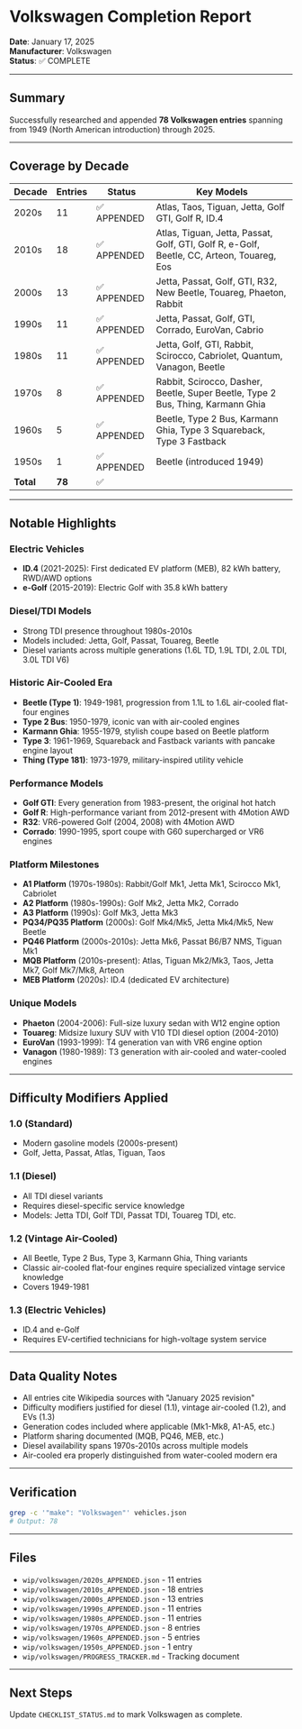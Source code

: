 # Volkswagen Completion Report

**Date**: January 17, 2025  
**Manufacturer**: Volkswagen  
**Status**: ✅ COMPLETE

---

## Summary

Successfully researched and appended **78 Volkswagen entries** spanning from 1949 (North American introduction) through 2025.

---

## Coverage by Decade

| Decade | Entries | Status | Key Models |
|--------|---------|--------|------------|
| 2020s  | 11 | ✅ APPENDED | Atlas, Taos, Tiguan, Jetta, Golf GTI, Golf R, ID.4 |
| 2010s  | 18 | ✅ APPENDED | Atlas, Tiguan, Jetta, Passat, Golf, GTI, Golf R, e-Golf, Beetle, CC, Arteon, Touareg, Eos |
| 2000s  | 13 | ✅ APPENDED | Jetta, Passat, Golf, GTI, R32, New Beetle, Touareg, Phaeton, Rabbit |
| 1990s  | 11 | ✅ APPENDED | Jetta, Passat, Golf, GTI, Corrado, EuroVan, Cabrio |
| 1980s  | 11 | ✅ APPENDED | Jetta, Golf, GTI, Rabbit, Scirocco, Cabriolet, Quantum, Vanagon, Beetle |
| 1970s  | 8 | ✅ APPENDED | Rabbit, Scirocco, Dasher, Beetle, Super Beetle, Type 2 Bus, Thing, Karmann Ghia |
| 1960s  | 5 | ✅ APPENDED | Beetle, Type 2 Bus, Karmann Ghia, Type 3 Squareback, Type 3 Fastback |
| 1950s  | 1 | ✅ APPENDED | Beetle (introduced 1949) |
| **Total** | **78** | ✅ | |

---

## Notable Highlights

### Electric Vehicles
- **ID.4** (2021-2025): First dedicated EV platform (MEB), 82 kWh battery, RWD/AWD options
- **e-Golf** (2015-2019): Electric Golf with 35.8 kWh battery

### Diesel/TDI Models
- Strong TDI presence throughout 1980s-2010s
- Models included: Jetta, Golf, Passat, Touareg, Beetle
- Diesel variants across multiple generations (1.6L TD, 1.9L TDI, 2.0L TDI, 3.0L TDI V6)

### Historic Air-Cooled Era
- **Beetle (Type 1)**: 1949-1981, progression from 1.1L to 1.6L air-cooled flat-four engines
- **Type 2 Bus**: 1950-1979, iconic van with air-cooled engines
- **Karmann Ghia**: 1955-1979, stylish coupe based on Beetle platform
- **Type 3**: 1961-1969, Squareback and Fastback variants with pancake engine layout
- **Thing (Type 181)**: 1973-1979, military-inspired utility vehicle

### Performance Models
- **Golf GTI**: Every generation from 1983-present, the original hot hatch
- **Golf R**: High-performance variant from 2012-present with 4Motion AWD
- **R32**: VR6-powered Golf (2004, 2008) with 4Motion AWD
- **Corrado**: 1990-1995, sport coupe with G60 supercharged or VR6 engines

### Platform Milestones
- **A1 Platform** (1970s-1980s): Rabbit/Golf Mk1, Jetta Mk1, Scirocco Mk1, Cabriolet
- **A2 Platform** (1980s-1990s): Golf Mk2, Jetta Mk2, Corrado
- **A3 Platform** (1990s): Golf Mk3, Jetta Mk3
- **PQ34/PQ35 Platform** (2000s): Golf Mk4/Mk5, Jetta Mk4/Mk5, New Beetle
- **PQ46 Platform** (2000s-2010s): Jetta Mk6, Passat B6/B7 NMS, Tiguan Mk1
- **MQB Platform** (2010s-present): Atlas, Tiguan Mk2/Mk3, Taos, Jetta Mk7, Golf Mk7/Mk8, Arteon
- **MEB Platform** (2020s): ID.4 (dedicated EV architecture)

### Unique Models
- **Phaeton** (2004-2006): Full-size luxury sedan with W12 engine option
- **Touareg**: Midsize luxury SUV with V10 TDI diesel option (2004-2010)
- **EuroVan** (1993-1999): T4 generation van with VR6 engine option
- **Vanagon** (1980-1989): T3 generation with air-cooled and water-cooled engines

---

## Difficulty Modifiers Applied

### 1.0 (Standard)
- Modern gasoline models (2000s-present)
- Golf, Jetta, Passat, Atlas, Tiguan, Taos

### 1.1 (Diesel)
- All TDI diesel variants
- Requires diesel-specific service knowledge
- Models: Jetta TDI, Golf TDI, Passat TDI, Touareg TDI, etc.

### 1.2 (Vintage Air-Cooled)
- All Beetle, Type 2 Bus, Type 3, Karmann Ghia, Thing variants
- Classic air-cooled flat-four engines require specialized vintage service knowledge
- Covers 1949-1981

### 1.3 (Electric Vehicles)
- ID.4 and e-Golf
- Requires EV-certified technicians for high-voltage system service

---

## Data Quality Notes

- All entries cite Wikipedia sources with "January 2025 revision"
- Difficulty modifiers justified for diesel (1.1), vintage air-cooled (1.2), and EVs (1.3)
- Generation codes included where applicable (Mk1-Mk8, A1-A5, etc.)
- Platform sharing documented (MQB, PQ46, MEB, etc.)
- Diesel availability spans 1970s-2010s across multiple models
- Air-cooled era properly distinguished from water-cooled modern era

---

## Verification

```bash
grep -c '"make": "Volkswagen"' vehicles.json
# Output: 78
```

---

## Files

- `wip/volkswagen/2020s_APPENDED.json` - 11 entries
- `wip/volkswagen/2010s_APPENDED.json` - 18 entries
- `wip/volkswagen/2000s_APPENDED.json` - 13 entries
- `wip/volkswagen/1990s_APPENDED.json` - 11 entries
- `wip/volkswagen/1980s_APPENDED.json` - 11 entries
- `wip/volkswagen/1970s_APPENDED.json` - 8 entries
- `wip/volkswagen/1960s_APPENDED.json` - 5 entries
- `wip/volkswagen/1950s_APPENDED.json` - 1 entry
- `wip/volkswagen/PROGRESS_TRACKER.md` - Tracking document

---

## Next Steps

Update `CHECKLIST_STATUS.md` to mark Volkswagen as complete.
